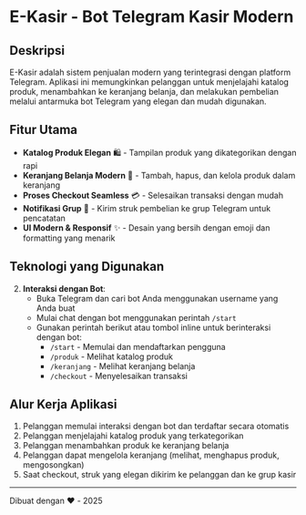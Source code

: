 # E-Kasir - Bot Telegram Kasir Modern

## Deskripsi

E-Kasir adalah sistem penjualan modern yang terintegrasi dengan platform Telegram. Aplikasi ini memungkinkan pelanggan untuk menjelajahi katalog produk, menambahkan ke keranjang belanja, dan melakukan pembelian melalui antarmuka bot Telegram yang elegan dan mudah digunakan.

## Fitur Utama

- **Katalog Produk Elegan** 🛍️ - Tampilan produk yang dikategorikan dengan rapi
- **Keranjang Belanja Modern** 🛒 - Tambah, hapus, dan kelola produk dalam keranjang
- **Proses Checkout Seamless** 💳 - Selesaikan transaksi dengan mudah
- **Notifikasi Grup** 🧾 - Kirim struk pembelian ke grup Telegram untuk pencatatan
- **UI Modern & Responsif** ✨ - Desain yang bersih dengan emoji dan formatting yang menarik

## Teknologi yang Digunakan

2. **Interaksi dengan Bot**:
   - Buka Telegram dan cari bot Anda menggunakan username yang Anda buat
   - Mulai chat dengan bot menggunakan perintah `/start`
   - Gunakan perintah berikut atau tombol inline untuk berinteraksi dengan bot:
     - `/start` - Memulai dan mendaftarkan pengguna
     - `/produk` - Melihat katalog produk 
     - `/keranjang` - Melihat keranjang belanja
     - `/checkout` - Menyelesaikan transaksi

## Alur Kerja Aplikasi

1. Pelanggan memulai interaksi dengan bot dan terdaftar secara otomatis
2. Pelanggan menjelajahi katalog produk yang terkategorikan
3. Pelanggan menambahkan produk ke keranjang belanja
4. Pelanggan dapat mengelola keranjang (melihat, menghapus produk, mengosongkan)
5. Saat checkout, struk yang elegan dikirim ke pelanggan dan ke grup kasir

---

Dibuat dengan ❤️ - 2025 
